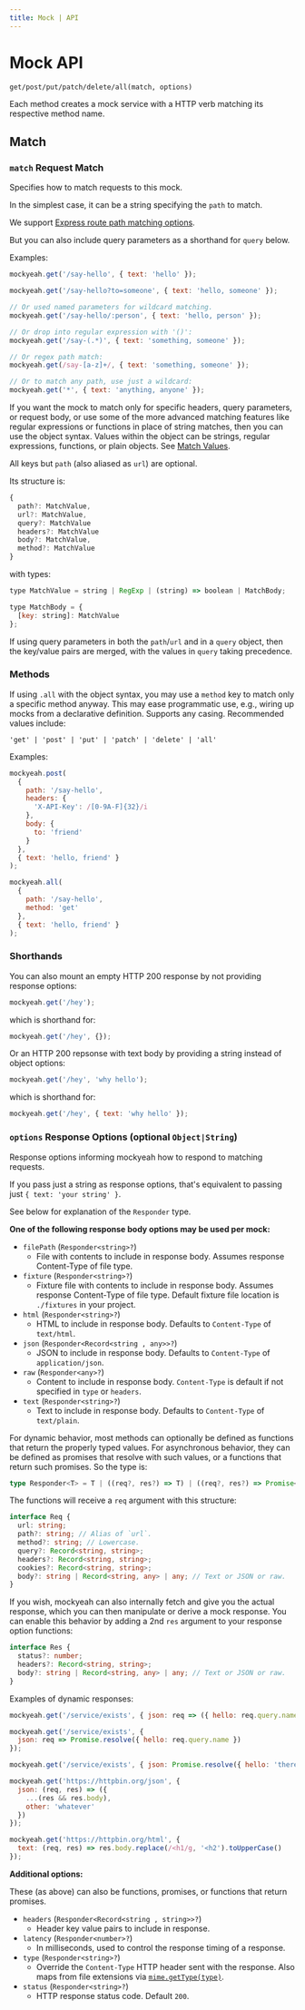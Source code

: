 ```yaml
---
title: Mock | API
---
```


# Mock API

`get/post/put/patch/delete/all(match, options)`

Each method creates a mock service with a HTTP verb matching its respective method name.

## Match

<div id="parameters"></div>

### `match` Request Match

Specifies how to match requests to this mock.

In the simplest case, it can be a string specifying the `path` to match.

We support [Express route path matching options](https://expressjs.com/en/guide/routing.html#route-paths).

But you can also include query parameters as a shorthand for `query` below.

Examples:

```js
mockyeah.get('/say-hello', { text: 'hello' });

mockyeah.get('/say-hello?to=someone', { text: 'hello, someone' });

// Or used named parameters for wildcard matching.
mockyeah.get('/say-hello/:person', { text: 'hello, person' });

// Or drop into regular expression with '()':
mockyeah.get('/say-(.*)', { text: 'something, someone' });

// Or regex path match:
mockyeah.get(/say-[a-z]+/, { text: 'something, someone' });

// Or to match any path, use just a wildcard:
mockyeah.get('*', { text: 'anything, anyone' });
```

If you want the mock to match only for specific headers, query parameters, or request body,
or use some of the more advanced matching features like regular expressions or functions
in place of string matches, then you can use the object syntax.
Values within the object can be strings, regular expressions,
functions, or plain objects. See [Match Values](Match-Values).

All keys but `path` (also aliased as `url`) are optional.

Its structure is:

<!-- prettier-ignore -->
```js
{
  path?: MatchValue,
  url?: MatchValue,
  query?: MatchValue
  headers?: MatchValue
  body?: MatchValue,
  method?: MatchValue
}
```

with types:

<!-- prettier-ignore -->
```js
type MatchValue = string | RegExp | (string) => boolean | MatchBody;

type MatchBody = {
  [key: string]: MatchValue
};
```

If using query parameters in both the `path`/`url` and in a `query` object, then the key/value
pairs are merged, with the values in `query` taking precedence.

### Methods

If using `.all` with the object syntax, you may use a `method` key to match only a specific method anyway.
This may ease programmatic use, e.g., wiring up mocks from a declarative definition.
Supports any casing. Recommended values include:

`'get' | 'post' | 'put' | 'patch' | 'delete' | 'all'`

Examples:

```js
mockyeah.post(
  {
    path: '/say-hello',
    headers: {
      'X-API-Key': /[0-9A-F]{32}/i
    },
    body: {
      to: 'friend'
    }
  },
  { text: 'hello, friend' }
);
```

```js
mockyeah.all(
  {
    path: '/say-hello',
    method: 'get'
  },
  { text: 'hello, friend' }
);
```

### Shorthands

You can also mount an empty HTTP 200 response by not providing response options:

```js
mockyeah.get('/hey');
```

which is shorthand for:

```js
mockyeah.get('/hey', {});
```

Or an HTTP 200 repsonse with text body by providing a string instead of object options:

```js
mockyeah.get('/hey', 'why hello');
```

which is shorthand for:

```js
mockyeah.get('/hey', { text: 'why hello' });
```

<div id="options"></div>

### `options` Response Options (optional `Object|String`)

Response options informing mockyeah how to respond to matching requests.

If you pass just a string as response options, that's equivalent to passing just `{ text: 'your string' }`.

See below for explanation of the `Responder` type.

**One of the following response body options may be used per mock:**

- `filePath` (`Responder<string>?`)
  - File with contents to include in response body. Assumes response Content-Type of file type.
- `fixture` (`Responder<string>?`)
  - Fixture file with contents to include in response body. Assumes response Content-Type of file type. Default fixture file location is `./fixtures` in your project.
- `html` (`Responder<string>?`)
  - HTML to include in response body. Defaults to `Content-Type` of `text/html`.
- `json` (`Responder<Record<string , any>>?`)
  - JSON to include in response body. Defaults to `Content-Type` of `application/json`.
- `raw` (`Responder<any>?`)
  - Content to include in response body. `Content-Type` is default if not specified in `type` or `headers`.
- `text` (`Responder<string>?`)
  - Text to include in response body. Defaults to `Content-Type` of `text/plain`.

For dynamic behavior, most methods can optionally be defined as functions that return the properly typed values.
For asynchronous behavior, they can be defined as promises that resolve with such values, or a functions that return such promises. So the type is:

```ts
type Responder<T> = T | ((req?, res?) => T) | ((req?, res?) => Promise<T>) | Promise<T>;
```

The functions will receive a `req` argument with this structure:

```ts
interface Req {
  url: string;
  path?: string; // Alias of `url`.
  method?: string; // Lowercase.
  query?: Record<string, string>;
  headers?: Record<string, string>;
  cookies?: Record<string, string>;
  body?: string | Record<string, any> | any; // Text or JSON or raw.
}
```

If you wish, mockyeah can also internally fetch and give you the actual response,
which you can then manipulate or derive a mock response.
You can enable this behavior by adding a 2nd `res` argument to your
response option functions:

```ts
interface Res {
  status?: number;
  headers?: Record<string, string>;
  body?: string | Record<string, any> | any; // Text or JSON or raw.
}
```

Examples of dynamic responses:

```js
mockyeah.get('/service/exists', { json: req => ({ hello: req.query.name }) });
```

```js
mockyeah.get('/service/exists', {
  json: req => Promise.resolve({ hello: req.query.name })
});
```

```js
mockyeah.get('/service/exists', { json: Promise.resolve({ hello: 'there' }) });
```

```js
mockyeah.get('https://httpbin.org/json', {
  json: (req, res) => ({
    ...(res && res.body),
    other: 'whatever'
  })
});
```

```js
mockyeah.get('https://httpbin.org/html', {
  text: (req, res) => res.body.replace(/<h1/g, '<h2').toUpperCase()
});
```

**Additional options:**

These (as above) can also be functions, promises, or functions that return promises.

- `headers` (`Responder<Record<string , string>>?`)
  - Header key value pairs to include in response.
- `latency` (`Responder<number>?`)
  - In milliseconds, used to control the response timing of a response.
- `type` (`Responder<string>?`)
  - Override the `Content-Type` HTTP header sent with the response. Also maps from file extensions via [`mime.getType(type)`](https://www.npmjs.com/package/mime#mimegettypepathorextension).
- `status` (`Responder<string>?`)
  - HTTP response status code. Default `200`.
